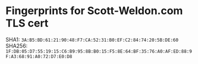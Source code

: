 # Fingerprints for Scott-Weldon.com TLS cert

SHA1: `3A:B5:BD:61:21:90:48:F7:CA:52:31:B0:EF:C2:84:74:20:5B:DE:60`
SHA256: `1F:DB:05:D7:55:19:15:C6:B9:95:8B:B0:15:F5:8E:64:BF:35:76:A0:AF:ED:88:9F:A3:68:91:A0:72:D7:E0:D8`
